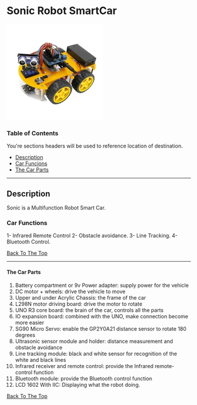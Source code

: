 # Sonic Robot SmartCar

![Project Image](Sonic.jpg)


### Table of Contents
You're sections headers will be used to reference location of destination.

- [Description](#description)
- [Car Funcions](#Car-Functions)
- [The Car Parts](#The-Car-Parts)

---

## Description

Sonic is a Multifunction Robot Smart Car. 

### Car Functions

1- Infrared Remote Control
2- Obstacle avoidance.
3- Line Tracking.
4- Bluetooth Control. 


[Back To The Top](#Sonic-Robot-SmartCar)

---


#### The Car Parts 
1. Battery compartment or 9v Power adapter: supply power for the vehicle
2. DC motor + wheels: drive the vehicle to move
3. Upper and under Acrylic Chassis: the frame of the car
4. L298N motor driving board: drive the motor to rotate
5. UNO R3 core board: the brain of the car, controls all the parts
6. IO expansion board: combined with the UNO, make connection become more easier
7. SG90 Micro Servo: enable the GP2Y0A21 distance sensor to rotate 180 degrees
8. Ultrasonic sensor module and holder: distance measurement and obstacle avoidance
9. Line tracking module: black and white sensor for recognition of the white and black lines
10. Infrared receiver and remote control: provide the Infrared remote-control function
11. Bluetooth module: provide the Bluetooth control function
12. LCD 1602 With IIC: Displaying what the robot doing.

[Back To The Top](#Sonic-Robot-SmartCar)
